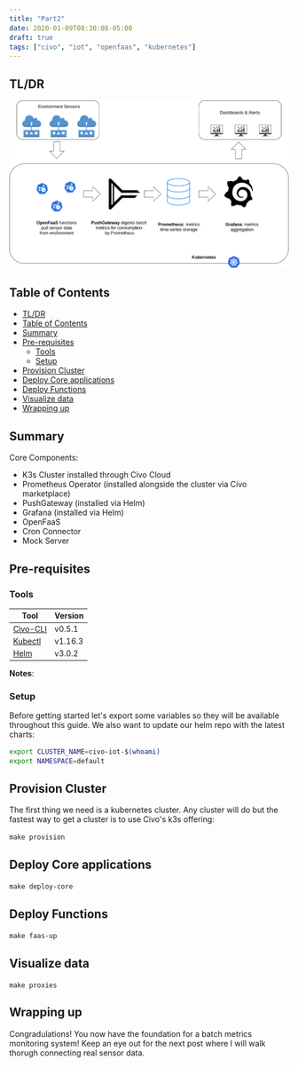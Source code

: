 ```yaml
---
title: "Part2"
date: 2020-01-09T08:30:08-05:00
draft: true
tags: ["civo", "iot", "openfaas", "kubernetes"]
---
```


## TL/DR

![Civo IOT Design](/project.png)

## Table of Contents

<!-- TOC -->

- [TL/DR](#tldr)
- [Table of Contents](#table-of-contents)
- [Summary](#summary)
- [Pre-requisites](#pre-requisites)
  - [Tools](#tools)
  - [Setup](#setup)
- [Provision Cluster](#provision-cluster)
- [Deploy Core applications](#deploy-core-applications)
- [Deploy Functions](#deploy-functions)
- [Visualize data](#visualize-data)
- [Wrapping up](#wrapping-up)

<!-- /TOC -->

## Summary

Core Components:

- K3s Cluster installed through Civo Cloud
- Prometheus Operator (installed alongside the cluster via Civo marketplace)
- PushGateway (installed via Helm)
- Grafana (installed via Helm)
- OpenFaaS
- Cron Connector
- Mock Server

## Pre-requisites

### Tools

| Tool                                                               | Version |
| ------------------------------------------------------------------ | ------- |
| [Civo-CLI](https://github.com/civo/cli#set-up)                     | v0.5.1  |
| [Kubectl](https://kubernetes.io/docs/tasks/tools/install-kubectl/) | v1.16.3 |
| [Helm](https://helm.sh/docs/intro/install/)                        | v3.0.2  |

**Notes**:

### Setup

Before getting started let's export some variables so they will be available throughout this guide. We also want to update our helm repo with the latest charts:

```bash
export CLUSTER_NAME=civo-iot-$(whoami)
export NAMESPACE=default
```

## Provision Cluster

The first thing we need is a kubernetes cluster. Any cluster will do but the fastest way to get a cluster is to use Civo's k3s offering:

`make provision`

## Deploy Core applications

`make deploy-core`

## Deploy Functions

`make faas-up`

## Visualize data

`make proxies`

## Wrapping up

Congradulations! You now have the foundation for a batch metrics monitoring system! Keep an eye out for the next post where I will walk thorugh connecting real sensor data.

```

```
